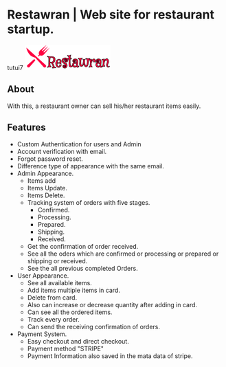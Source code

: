 # Restawran | Web site for restaurant startup. 
tutui7
<img src="https://github.com/AhnabShahin/Restawran/blob/main/public/main/images/resturant.png" >

## About
With this, a restaurant owner can sell his/her restaurant items easily.
## Features
* Custom  Authentication for users and Admin
* Account verification with email.
* Forgot password reset.
* Difference type of appearance with the same email.
* Admin Appearance. 
    * Items add
    * Items Update.
    * Items Delete.
    * Tracking system of orders with five stages. 
        * Confirmed.
        * Processing.
        * Prepared.
        * Shipping.
        * Received.
    * Get the confirmation of order received.
    * See all the oders which are confirmed or processing or prepared or shipping or received.
    * See the all previous completed Orders.
* User Appearance.
    * See all available items.
    * Add items multiple items in card.
    * Delete from card.
    * Also can increase or decrease quantity after adding in card.
    * Can see all the ordered items.
    * Track every order.
    * Can send the receiving confirmation of orders.
 * Payment System.
    * Easy checkout and direct checkout.
    * Payment method "STRIPE"
    * Payment Information also saved in the mata data of stripe.
